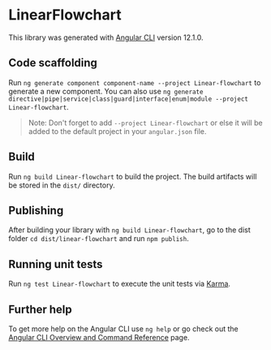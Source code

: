 # LinearFlowchart

This library was generated with [Angular CLI](https://github.com/angular/angular-cli) version 12.1.0.

## Code scaffolding

Run `ng generate component component-name --project Linear-flowchart` to generate a new component. You can also use `ng generate directive|pipe|service|class|guard|interface|enum|module --project Linear-flowchart`.
> Note: Don't forget to add `--project Linear-flowchart` or else it will be added to the default project in your `angular.json` file. 

## Build

Run `ng build Linear-flowchart` to build the project. The build artifacts will be stored in the `dist/` directory.

## Publishing

After building your library with `ng build Linear-flowchart`, go to the dist folder `cd dist/linear-flowchart` and run `npm publish`.

## Running unit tests

Run `ng test Linear-flowchart` to execute the unit tests via [Karma](https://karma-runner.github.io).

## Further help

To get more help on the Angular CLI use `ng help` or go check out the [Angular CLI Overview and Command Reference](https://angular.io/cli) page.
